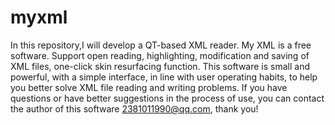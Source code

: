 # myxml
In this repository,I will develop a QT-based XML reader.
My XML is a free software. Support open reading, highlighting, modification and saving of XML files, one-click skin resurfacing function. This software is small and powerful, with a simple interface, in line with user operating habits, to help you better solve XML file reading and writing problems. If you have questions or have better suggestions in the process of use, you can contact the author of this software 2381011990@qq.com, thank you!
